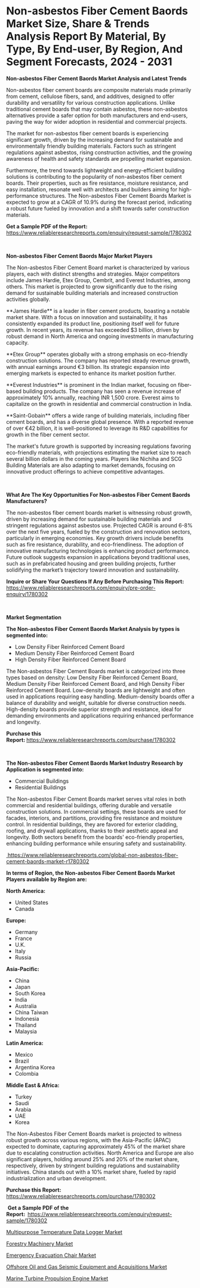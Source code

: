 <p><h1>Non-asbestos Fiber Cement Baords Market Size, Share & Trends Analysis Report By Material, By Type, By End-user, By Region, And Segment Forecasts, 2024 - 2031</h1></p><p><strong>Non-asbestos Fiber Cement Baords Market Analysis and Latest Trends</strong></p>
<p><p>Non-asbestos fiber cement boards are composite materials made primarily from cement, cellulose fibers, sand, and additives, designed to offer durability and versatility for various construction applications. Unlike traditional cement boards that may contain asbestos, these non-asbestos alternatives provide a safer option for both manufacturers and end-users, paving the way for wider adoption in residential and commercial projects. </p><p>The market for non-asbestos fiber cement boards is experiencing significant growth, driven by the increasing demand for sustainable and environmentally friendly building materials. Factors such as stringent regulations against asbestos, rising construction activities, and the growing awareness of health and safety standards are propelling market expansion. </p><p>Furthermore, the trend towards lightweight and energy-efficient building solutions is contributing to the popularity of non-asbestos fiber cement boards. Their properties, such as fire resistance, moisture resistance, and easy installation, resonate well with architects and builders aiming for high-performance structures. The Non-asbestos Fiber Cement Boards Market is expected to grow at a CAGR of 10.9% during the forecast period, indicating a robust future fueled by innovation and a shift towards safer construction materials.</p></p>
<p><strong>Get a Sample PDF of the Report:&nbsp;</strong> <a href="https://www.reliableresearchreports.com/enquiry/request-sample/1780302?utm_campaign=83&utm_medium=2&utm_source=Github&utm_content=ia&utm_term=29102024&utm_id=non-asbestos-fiber-cement-baords">https://www.reliableresearchreports.com/enquiry/request-sample/1780302</a></p>
<p>&nbsp;</p>
<p><strong>Non-asbestos Fiber Cement Baords Major Market Players</strong></p>
<p><p>The Non-asbestos Fiber Cement Board market is characterized by various players, each with distinct strengths and strategies. Major competitors include James Hardie, Etex Group, Cembrit, and Everest Industries, among others. This market is projected to grow significantly due to the rising demand for sustainable building materials and increased construction activities globally.</p><p>**James Hardie** is a leader in fiber cement products, boasting a notable market share. With a focus on innovation and sustainability, it has consistently expanded its product line, positioning itself well for future growth. In recent years, its revenue has exceeded $3 billion, driven by robust demand in North America and ongoing investments in manufacturing capacity.</p><p>**Etex Group** operates globally with a strong emphasis on eco-friendly construction solutions. The company has reported steady revenue growth, with annual earnings around €3 billion. Its strategic expansion into emerging markets is expected to enhance its market position further.</p><p>**Everest Industries** is prominent in the Indian market, focusing on fiber-based building products. The company has seen a revenue increase of approximately 10% annually, reaching INR 1,500 crore. Everest aims to capitalize on the growth in residential and commercial construction in India.</p><p>**Saint-Gobain** offers a wide range of building materials, including fiber cement boards, and has a diverse global presence. With a reported revenue of over €42 billion, it is well-positioned to leverage its R&D capabilities for growth in the fiber cement sector.</p><p>The market's future growth is supported by increasing regulations favoring eco-friendly materials, with projections estimating the market size to reach several billion dollars in the coming years. Players like Nichiha and SCG Building Materials are also adapting to market demands, focusing on innovative product offerings to achieve competitive advantages.</p></p>
<p>&nbsp;</p>
<p><strong>What Are The Key Opportunities For Non-asbestos Fiber Cement Baords Manufacturers?</strong></p>
<p><p>The non-asbestos fiber cement boards market is witnessing robust growth, driven by increasing demand for sustainable building materials and stringent regulations against asbestos use. Projected CAGR is around 6-8% over the next five years, fueled by the construction and renovation sectors, particularly in emerging economies. Key growth drivers include benefits such as fire resistance, durability, and eco-friendliness. The adoption of innovative manufacturing technologies is enhancing product performance. Future outlook suggests expansion in applications beyond traditional uses, such as in prefabricated housing and green building projects, further solidifying the market’s trajectory toward innovation and sustainability.</p></p>
<p><strong>Inquire or Share Your Questions If Any Before Purchasing This Report:</strong> <a href="https://www.reliableresearchreports.com/enquiry/pre-order-enquiry/1780302?utm_campaign=83&utm_medium=2&utm_source=Github&utm_content=ia&utm_term=29102024&utm_id=non-asbestos-fiber-cement-baords">https://www.reliableresearchreports.com/enquiry/pre-order-enquiry/1780302</a></p>
<p>&nbsp;</p>
<p><strong>Market Segmentation</strong></p>
<p><strong>The Non-asbestos Fiber Cement Baords Market Analysis by types is segmented into:</strong></p>
<p><ul><li>Low Density Fiber Reinforced Cement Board</li><li>Medium Density Fiber Reinforced Cement Board</li><li>High Density Fiber Reinforced Cement Board</li></ul></p>
<p><p>The Non-asbestos Fiber Cement Boards market is categorized into three types based on density: Low Density Fiber Reinforced Cement Board, Medium Density Fiber Reinforced Cement Board, and High Density Fiber Reinforced Cement Board. Low-density boards are lightweight and often used in applications requiring easy handling. Medium-density boards offer a balance of durability and weight, suitable for diverse construction needs. High-density boards provide superior strength and resistance, ideal for demanding environments and applications requiring enhanced performance and longevity.</p></p>
<p><strong>Purchase this Report:&nbsp;</strong><a href="https://www.reliableresearchreports.com/purchase/1780302?utm_campaign=83&utm_medium=2&utm_source=Github&utm_content=ia&utm_term=29102024&utm_id=non-asbestos-fiber-cement-baords">https://www.reliableresearchreports.com/purchase/1780302</a></p>
<p>&nbsp;</p>
<p><strong>The Non-asbestos Fiber Cement Baords Market Industry Research by Application is segmented into:</strong></p>
<p><ul><li>Commercial Buildings</li><li>Residential Buildings</li></ul></p>
<p><p>The Non-asbestos Fiber Cement Boards market serves vital roles in both commercial and residential buildings, offering durable and versatile construction solutions. In commercial settings, these boards are used for facades, interiors, and partitions, providing fire resistance and moisture control. In residential buildings, they are favored for exterior cladding, roofing, and drywall applications, thanks to their aesthetic appeal and longevity. Both sectors benefit from the boards' eco-friendly properties, enhancing building performance while ensuring safety and sustainability.</p></p>
<p><a href="https://www.reliableresearchreports.com/global-non-asbestos-fiber-cement-baords-market-r1780302?utm_campaign=83&utm_medium=2&utm_source=Github&utm_content=ia&utm_term=29102024&utm_id=non-asbestos-fiber-cement-baords">&nbsp;https://www.reliableresearchreports.com/global-non-asbestos-fiber-cement-baords-market-r1780302</a></p>
<p><strong>In terms of Region, the Non-asbestos Fiber Cement Baords Market Players available by Region are:</strong></p>
<p>
    <p> <strong> North America: </strong>
        <ul>
            <li>United States</li>
            <li>Canada</li>
        </ul>
        </p> 
    <p> <strong> Europe: </strong>
        <ul>
            <li>Germany</li>
            <li>France</li>
            <li>U.K.</li>
            <li>Italy</li>
            <li>Russia</li>
        </ul>
        </p> 
    <p> <strong> Asia-Pacific: </strong>
        <ul>
            <li>China</li>
            <li>Japan</li>
            <li>South Korea</li>
            <li>India</li>
            <li>Australia</li>
            <li>China Taiwan</li>
            <li>Indonesia</li>
            <li>Thailand</li>
            <li>Malaysia</li>
        </ul>
        </p> 
    <p> <strong> Latin America: </strong>
        <ul>
            <li>Mexico</li>
            <li>Brazil</li>
            <li>Argentina Korea</li>
            <li>Colombia</li>
        </ul>
        </p> 
    <p> <strong> Middle East & Africa: </strong>
        <ul>
            <li>Turkey</li>
            <li>Saudi</li>
            <li>Arabia</li>
            <li>UAE</li>
            <li>Korea</li>
        </ul>
    </p>
    </p>
<p><p>The Non-Asbestos Fiber Cement Boards market is projected to witness robust growth across various regions, with the Asia-Pacific (APAC) expected to dominate, capturing approximately 45% of the market share due to escalating construction activities. North America and Europe are also significant players, holding around 25% and 20% of the market share, respectively, driven by stringent building regulations and sustainability initiatives. China stands out with a 10% market share, fueled by rapid industrialization and urban development.</p></p>
<p><strong>Purchase this Report: </strong><a href="https://www.reliableresearchreports.com/purchase/1780302?utm_campaign=83&utm_medium=2&utm_source=Github&utm_content=ia&utm_term=29102024&utm_id=non-asbestos-fiber-cement-baords">https://www.reliableresearchreports.com/purchase/1780302</a></p>
<p>&nbsp;<strong>Get a Sample PDF of the Report:&nbsp;&nbsp;</strong><a href="https://www.reliableresearchreports.com/enquiry/request-sample/1780302?utm_campaign=83&utm_medium=2&utm_source=Github&utm_content=ia&utm_term=29102024&utm_id=non-asbestos-fiber-cement-baords">https://www.reliableresearchreports.com/enquiry/request-sample/1780302</a></p>
<p><strong></strong></p>
<p><p><a href="https://github.com/Alanbrewer218/Market-Research-Report-List-1/blob/main/multipurpose-temperature-data-logger-market.md?utm_campaign=83&utm_medium=2&utm_source=Github&utm_content=ia&utm_term=29102024&utm_id=non-asbestos-fiber-cement-baords">Multipurpose Temperature Data Logger Market</a></p><p><a href="https://www.linkedin.com/pulse/market-forecasting-change-global-forestry-machinery-dynamics-8wg9c?utm_campaign=83&utm_medium=2&utm_source=Github&utm_content=ia&utm_term=29102024&utm_id=non-asbestos-fiber-cement-baords">Forestry Machinery Market</a></p><p><a href="https://www.linkedin.com/pulse/emergency-evacuation-chair-market-size-status-forecast-2024-2031-kpboc?utm_campaign=83&utm_medium=2&utm_source=Github&utm_content=ia&utm_term=29102024&utm_id=non-asbestos-fiber-cement-baords">Emergency Evacuation Chair Market</a></p><p><a href="https://issuu.com/reportprime-2/docs/offshore-oil-and-gas-seismic-equipm_48242ec77baad4?utm_campaign=83&utm_medium=2&utm_source=Github&utm_content=ia&utm_term=29102024&utm_id=non-asbestos-fiber-cement-baords">Offshore Oil and Gas Seismic Equipment and Acquisitions Market</a></p><p><a href="https://issuu.com/reportprime-2/docs/marine-turbine-propulsion-engine-ma_8012c4e601499d?utm_campaign=83&utm_medium=2&utm_source=Github&utm_content=ia&utm_term=29102024&utm_id=non-asbestos-fiber-cement-baords">Marine Turbine Propulsion Engine Market</a></p></p>